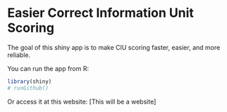 
<!-- README.md is generated from README.Rmd. Please edit that file -->

# Easier Correct Information Unit Scoring

<!-- badges: start -->
<!-- badges: end -->

The goal of this shiny app is to make CIU scoring faster, easier, and
more reliable.

You can run the app from R:

``` r
library(shiny)
# runGithub()
```

Or access it at this website: \[This will be a website\]
